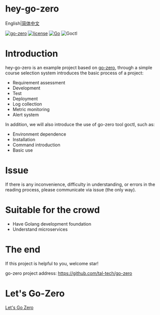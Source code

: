 # hey-go-zero
English|[简体中文](readme.md)

[![go-zero](https://img.shields.io/badge/Github-go--zero-brightgreen?logo=github)](https://github.com/tal-tech/go-zero)
[![license](https://img.shields.io/badge/License-Apache-blue?logo=apache)](https://github.com/anqiansong/hey-go-zero/blob/master/LICENSE)
[![Go](https://github.com/anqiansong/hey-go-zero/workflows/Go/badge.svg)](https://github.com/anqiansong/hey-go-zero/actions)
![Goctl](https://img.shields.io/badge/Goctl-V20201125-red)

# Introduction
hey-go-zero is an example project based on [go-zero](https://github.com/tal-tech/go-zero), through a simple course selection
system introduces the basic process of a project:
* Requirement assessment
* Development
* Test
* Deployment
* Log collection
* Metric monitoring
* Alert system

In addition, we will also introduce the use of go-zero tool goctl, such as:
* Environment dependence
* Installation
* Command introduction
* Basic use

# Issue
If there is any inconvenience, difficulty in understanding, or errors in the reading process, please communicate via issue (the only way).

# Suitable for the crowd
* Have Golang development foundation
* Understand microservices

# The end
If this project is helpful to you, welcome star!

go-zero project address: https://github.com/tal-tech/go-zero

# Let's Go-Zero
[Let's Go Zero](./doc/index.md)